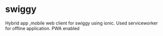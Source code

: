 # swiggy
Hybrid app ,mobile web client for swiggy using ionic. Used serviceworker for offline application. PWA enabled
